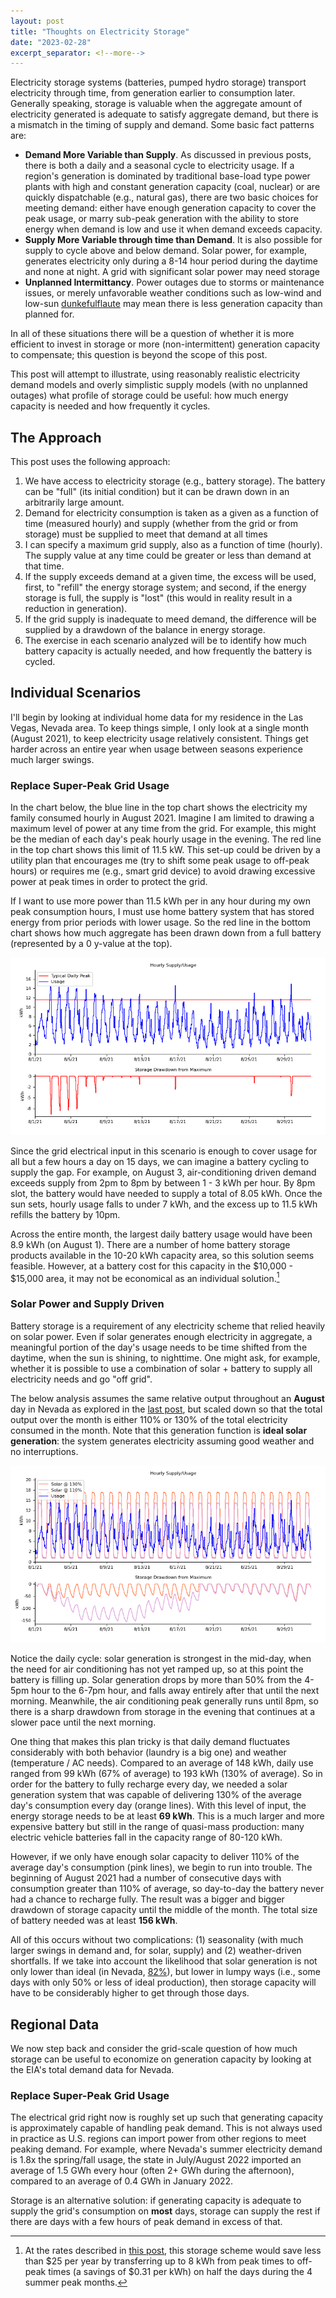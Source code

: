 ```yaml
---
layout: post
title: "Thoughts on Electricity Storage"
date: "2023-02-28"
excerpt_separator: <!--more-->
---
```


Electricity storage systems (batteries, pumped hydro storage) transport electricity through time, from generation earlier to consumption later. 
Generally speaking, storage is valuable when the aggregate amount of electricity generated is adequate to satisfy aggregate demand, but there is a 
mismatch in the timing of supply and demand.  Some basic fact patterns are: 

- **Demand More Variable than Supply**.  As discussed in previous posts, there is both a daily and a seasonal cycle to electricity usage.  If a region's generation is dominated by traditional base-load type power plants with high and constant generation capacity (coal, nuclear) or are quickly dispatchable (e.g., natural gas), there are two basic choices for meeting demand: either have enough generation capacity to cover the peak usage, or marry sub-peak generation with the ability to store energy when demand is low and use it when demand exceeds capacity.  
- **Supply More Variable through time than Demand**.  It is also possible for supply to cycle above and below demand.  Solar power, for example, generates electricity only during a 8-14 hour period during the daytime and none at night.  A grid with significant solar power may need storage
- **Unplanned Intermittancy**.  Power outages due to storms or maintenance issues, or merely unfavorable weather conditions such as low-wind and low-sun [dunkefulflaute](https://en.wikipedia.org/wiki/Dunkelflaute) may mean there is less generation capacity than planned for.   

In all of these situations there will be a question of whether it is more efficient to invest in storage or more (non-intermittent) generation capacity to compensate; this question is beyond the scope of this post.  

This post will attempt to illustrate, using reasonably realistic electricity demand models and overly simplistic supply models (with no unplanned outages) what profile of storage could be useful: how much energy capacity is needed and how frequently it cycles.  

## The Approach

This post uses the following approach: 

1. We have access to electricity storage (e.g., battery storage).  The battery can be "full" (its initial condition) but it can be drawn down in an arbitrarily large amount.  
2. Demand for electricity consumption is taken as a given as a function of time (measured hourly) and supply (whether from the grid or from storage) must be supplied to meet that demand at all times
3. I can specify a maximum grid supply, also as a function of time (hourly).  The supply value at any time could be greater or less than demand at that time. 
4. If the supply exceeds demand at a given time, the excess will be used, first, to "refill" the energy storage system; and second, if the energy storage is full, the supply is "lost" (this would in reality result in a reduction in generation).
5. If the grid supply is inadequate to meed demand, the difference will be supplied by a drawdown of the balance in energy storage. 
6. The exercise in each scenario analyzed will be to identify how much battery capacity is actually needed, and how frequently the battery is cycled.  

## Individual Scenarios

I'll begin by looking at individual home data for my residence in the Las Vegas, Nevada area.  To keep things simple, I only look at a single month (August 2021), to keep electricity usage relatively consistent.  Things get harder across an entire year when usage between seasons experience much larger swings.

### Replace Super-Peak Grid Usage

In the chart below, the blue line in the top chart shows the electricity my family consumed hourly in August 2021.  Imagine I am limited to drawing a maximum level of power at any time from the grid.  For example, this might be the median of each day's peak hourly usage in the evening.  The red line in the top chart shows this limit of 11.5 kW.  This set-up could be driven by a utility plan that encourages me (try to shift some peak usage to off-peak hours) or requires me (e.g., smart grid device) to avoid drawing excessive power at peak times in order to protect the grid. 

If I want to use more power than 11.5 kWh per in any hour during my own peak consumption hours, I must use home battery system that has stored energy from prior periods with lower usage.  So the red line in the bottom chart shows how much aggregate has been drawn down from a full battery (represented by a 0 y-value at the top).   

![KramerMedianPeakAugust](/assets/images/post5_KramerMedianPeak.png)

Since the grid electrical input in this scenario is enough to cover usage for all but a few hours a day on 15 days, we can imagine a battery cycling to supply the gap.  For example, on August 3, air-conditioning driven demand exceeds supply from 2pm to 8pm by between 1 - 3 kWh per hour.  By 8pm slot, the battery would have needed to supply a total of 8.05 kWh.  Once the sun sets, hourly usage falls to under 7 kWh, and the excess up to 11.5 kWh refills the battery by 10pm.

Across the entire month, the largest daily battery usage would have been 8.9 kWh (on August 1).  There are a number of home battery storage products available in the 10-20 kWh capacity area, so this solution seems feasible.  However, at a battery cost for this capacity in the $10,000 - $15,000 area, it may not be economical as an individual solution.[^1]

[^1]: At the rates described in [this post](https://jgkramer.github.io/2022/11/07/Electricity_Usage_Anecdotes.html), this storage scheme would save less than $25 per year by transferring up to 8 kWh from peak times to off-peak times (a savings of $0.31 per kWh) on half the days during the 4 summer peak months.

### Solar Power and Supply Driven 

Battery storage is a requirement of any electricity scheme that relied heavily on solar power.  Even if solar generates enough electricity in aggregate, 
a meaningful portion of the day's usage needs to be time shifted from the daytime, when the sun is shining, to nighttime.  One might ask, for example, 
whether it is possible to use a combination of solar + battery to supply all electricity needs and go "off grid".   

The below analysis assumes the same relative output throughout an **August** day in Nevada as explored in the [last post](https://jgkramer.github.io/2023/01/28/Solar-Generation.html), but scaled down so that the total output over the month is either 110% or 130% of the total electricity consumed in the month.  Note that this generation function is **ideal solar generation**: the system generates electricity assuming good weather and no interruptions.   

![KramerSolarAugust](/assets/images/post5_KramerSolar.png)

Notice the daily cycle: solar generation is strongest in the mid-day, when the need for air conditioning has not yet ramped up, so at this point the battery is filling up.  Solar generation drops by more than 50% from the 4-5pm hour to the 6-7pm hour, and falls away entirely after that until the next morning.  Meanwhile, the air conditioning peak generally runs until 8pm, so there is a sharp drawdown from storage in the evening that continues at a slower pace until the next morning. 

One thing that makes this plan tricky is that daily demand fluctuates considerably with both behavior (laundry is a big one) and weather (temperature / AC needs).   Compared to an average of 148 kWh, daily use ranged from 99 kWh (67% of average) to 193 kWh (130% of average).   So in order for the battery to fully recharge every day, we needed a solar generation system that was capable of delivering 130% of the average day's consumption every day (orange lines).  With this level of input, the energy storage needs to be at least **69 kWh**.   This is a much larger and more expensive battery but still in the range of quasi-mass production: many electric vehicle batteries fall in the capacity range of 80-120 kWh.   

However, if we only have enough solar capacity to deliver 110% of the average day's consumption (pink lines), we begin to run into trouble.  The beginning of August 2021 had a number of consecutive days with consumption greater than 110% of average, so day-to-day the battery never had a chance to recharge fully.   The result was a bigger and bigger drawdown of storage capacity until the middle of the month.   The total size of battery needed was at least **156 kWh**. 

All of this occurs without two complications: (1) seasonality (with much larger swings in demand and, for solar, supply) and (2) weather-driven shortfalls.   If we take into account the likelihood that solar generation is not only lower than ideal (in Nevada, [82%](https://jgkramer.github.io/2023/01/28/Solar-Generation.html)), but lower in lumpy ways (i.e., some days with only 50% or less of ideal production), then storage capacity will have to be considerably higher to get through those days. 

## Regional Data

We now step back and consider the grid-scale question of how much storage can be useful to economize on generation capacity by looking at the EIA's total demand data for Nevada.  

### Replace Super-Peak Grid Usage

The electrical grid right now is roughly set up such that generating capacity is approximately capable of handling peak demand.  This is not always used 
in practice as U.S. regions can import power from other regions to meet peaking demand.  For example, where Nevada's summer electricity demand is 1.8x the spring/fall usage, the state in July/August 2022 imported an average of 1.5 GWh every hour (often 2+ GWh during the afternoon), compared to an average of 0.4 GWh in January 2022. 

Storage is an alternative solution: if generating capacity is adequate to supply the grid's consumption on **most** days, storage can supply the rest if there are days with a few hours of peak demand in excess of that.




